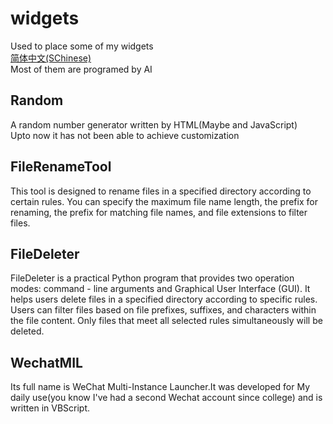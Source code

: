 # widgets
Used to place some of my widgets  
[简体中文(SChinese)](https://github.com/oierxjn/widgets/blob/main/README_zh.md)  
Most of them are programed by AI  
## Random
A random number generator written by HTML(Maybe and JavaScript)  
Upto now it has not been able to achieve customization  

## FileRenameTool
This tool is designed to rename files in a specified directory according to certain rules. You can specify the maximum file name length, the prefix for renaming, the prefix for matching file names, and file extensions to filter files.


## FileDeleter
FileDeleter is a practical Python program that provides two operation modes: command - line arguments and Graphical User Interface (GUI). It helps users delete files in a specified directory according to specific rules. Users can filter files based on file prefixes, suffixes, and characters within the file content. Only files that meet all selected rules simultaneously will be deleted.

## WechatMIL
Its full name is WeChat Multi-Instance Launcher.It was developed for My daily use(you know I've had a second Wechat account since college) and is written in VBScript.
